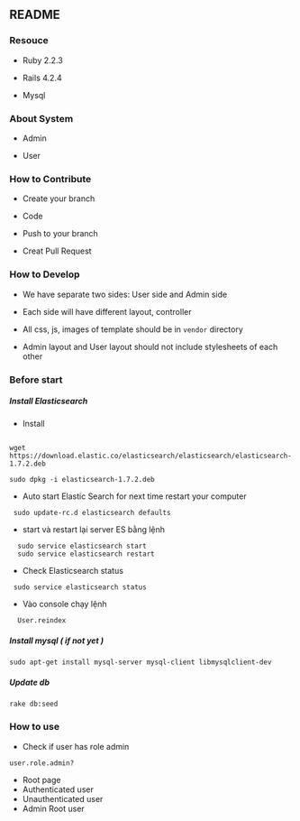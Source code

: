 ## README

### Resouce

* Ruby 2.2.3

* Rails 4.2.4

* Mysql

### About System

* Admin

* User

### How to Contribute

* Create your branch

* Code

* Push to your branch

* Creat Pull Request

### How to Develop

* We have separate two sides: User side and Admin side

* Each side will have different layout, controller

* All css, js, images of template should be in ``` vendor ``` directory

* Admin layout and User layout should not include stylesheets of each other


### Before start

##### Install Elasticsearch

 * Install

```

wget https://download.elastic.co/elasticsearch/elasticsearch/elasticsearch-1.7.2.deb

sudo dpkg -i elasticsearch-1.7.2.deb

```

 * Auto start Elastic Search for next time restart your computer

```
 sudo update-rc.d elasticsearch defaults
```

 * start và restart lại server ES bằng lệnh

```
  sudo service elasticsearch start
  sudo service elasticsearch restart
```

 * Check Elasticsearch status

```
 sudo service elasticsearch status
```

 * Vào console chạy lệnh

```
  User.reindex
```

##### Install mysql ( if not yet )

```
sudo apt-get install mysql-server mysql-client libmysqlclient-dev
```

##### Update db

```
rake db:seed
```

### How to use

* Check if user has role admin

```
user.role.admin?
```

* Root page
 * Authenticated user
 * Unauthenticated user
 * Admin Root user

